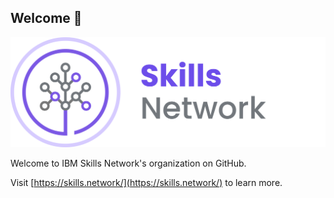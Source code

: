 ## Welcome 👋

![Skills Network Logo](https://raw.githubusercontent.com/ibm-skills-network/.github/main/profile/skills_network.svg)

Welcome to IBM Skills Network's organization on GitHub.

Visit [https://skills.network/](https://skills.network/) to learn more.
